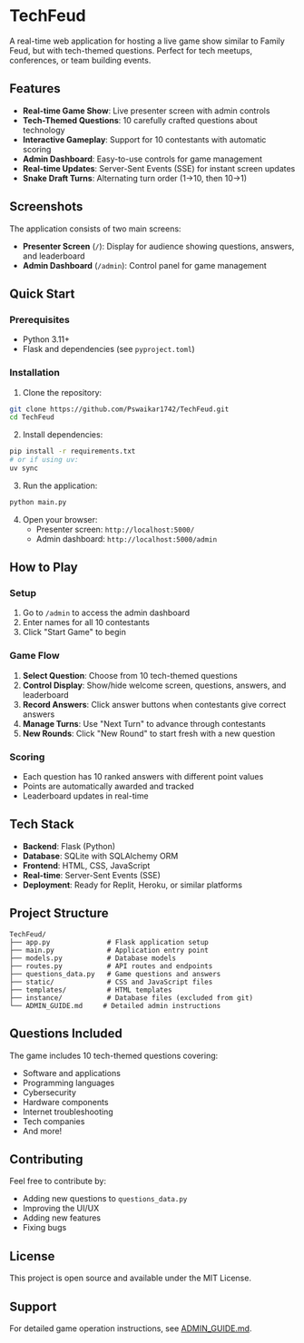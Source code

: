 # TechFeud

A real-time web application for hosting a live game show similar to Family Feud, but with tech-themed questions. Perfect for tech meetups, conferences, or team building events.

## Features

- **Real-time Game Show**: Live presenter screen with admin controls
- **Tech-Themed Questions**: 10 carefully crafted questions about technology
- **Interactive Gameplay**: Support for 10 contestants with automatic scoring
- **Admin Dashboard**: Easy-to-use controls for game management
- **Real-time Updates**: Server-Sent Events (SSE) for instant screen updates
- **Snake Draft Turns**: Alternating turn order (1→10, then 10→1)

## Screenshots

The application consists of two main screens:
- **Presenter Screen** (`/`): Display for audience showing questions, answers, and leaderboard
- **Admin Dashboard** (`/admin`): Control panel for game management

## Quick Start

### Prerequisites

- Python 3.11+
- Flask and dependencies (see `pyproject.toml`)

### Installation

1. Clone the repository:
```bash
git clone https://github.com/Pswaikar1742/TechFeud.git
cd TechFeud
```

2. Install dependencies:
```bash
pip install -r requirements.txt
# or if using uv:
uv sync
```

3. Run the application:
```bash
python main.py
```

4. Open your browser:
   - Presenter screen: `http://localhost:5000/`
   - Admin dashboard: `http://localhost:5000/admin`

## How to Play

### Setup
1. Go to `/admin` to access the admin dashboard
2. Enter names for all 10 contestants
3. Click "Start Game" to begin

### Game Flow
1. **Select Question**: Choose from 10 tech-themed questions
2. **Control Display**: Show/hide welcome screen, questions, answers, and leaderboard
3. **Record Answers**: Click answer buttons when contestants give correct answers
4. **Manage Turns**: Use "Next Turn" to advance through contestants
5. **New Rounds**: Click "New Round" to start fresh with a new question

### Scoring
- Each question has 10 ranked answers with different point values
- Points are automatically awarded and tracked
- Leaderboard updates in real-time

## Tech Stack

- **Backend**: Flask (Python)
- **Database**: SQLite with SQLAlchemy ORM
- **Frontend**: HTML, CSS, JavaScript
- **Real-time**: Server-Sent Events (SSE)
- **Deployment**: Ready for Replit, Heroku, or similar platforms

## Project Structure

```
TechFeud/
├── app.py              # Flask application setup
├── main.py             # Application entry point
├── models.py           # Database models
├── routes.py           # API routes and endpoints
├── questions_data.py   # Game questions and answers
├── static/             # CSS and JavaScript files
├── templates/          # HTML templates
├── instance/           # Database files (excluded from git)
└── ADMIN_GUIDE.md     # Detailed admin instructions
```

## Questions Included

The game includes 10 tech-themed questions covering:
- Software and applications
- Programming languages
- Cybersecurity
- Hardware components
- Internet troubleshooting
- Tech companies
- And more!

## Contributing

Feel free to contribute by:
- Adding new questions to `questions_data.py`
- Improving the UI/UX
- Adding new features
- Fixing bugs

## License

This project is open source and available under the MIT License.

## Support

For detailed game operation instructions, see [ADMIN_GUIDE.md](ADMIN_GUIDE.md).
